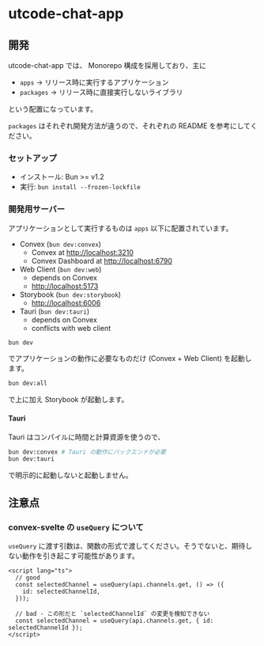 # utcode-chat-app

## 開発

utcode-chat-app では、 Monorepo 構成を採用しており、主に

- `apps` -> リリース時に実行するアプリケーション
- `packages` -> リリース時に直接実行しないライブラリ

という配置になっています。

`packages` はそれぞれ開発方法が違うので、それぞれの README を参考にしてください。

### セットアップ

- インストール: Bun >= v1.2
- 実行: `bun install --frozen-lockfile`

### 開発用サーバー

アプリケーションとして実行するものは `apps` 以下に配置されています。

- Convex (`bun dev:convex`)
  - Convex at <http://localhost:3210>
  - Convex Dashboard at <http://localhost:6790>
- Web Client (`bun dev:web`)
  - depends on Convex
  - <http://localhost:5173>
- Storybook (`bun dev:storybook`)
  - <http://localhost:6006>
- Tauri (`bun dev:tauri`)
  - depends on Convex
  - conflicts with web client

```sh
bun dev
```

でアプリケーションの動作に必要なものだけ (Convex + Web Client) を起動します。

```sh
bun dev:all
```

で上に加え Storybook が起動します。

#### Tauri

Tauri はコンパイルに時間と計算資源を使うので、

```sh
bun dev:convex # Tauri の動作にバックエンドが必要
bun dev:tauri
```

で明示的に起動しないと起動しません。

## 注意点

### convex-svelte の `useQuery` について

`useQuery` に渡す引数は、関数の形式で渡してください。そうでないと、期待しない動作を引き起こす可能性があります。

```svelte
<script lang="ts">
  // good
  const selectedChannel = useQuery(api.channels.get, () => ({
    id: selectedChannelId,
  }));

  // bad - この形だと `selectedChannelId` の変更を検知できない
  const selectedChannel = useQuery(api.channels.get, { id: selectedChannelId });
</script>
```
